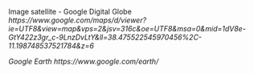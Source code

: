 <p> Image satellite - Google Digital Globe <i> https://www.google.com/maps/d/viewer?ie=UTF8&view=map&vps=2&jsv=316c&oe=UTF8&msa=0&mid=1dV8e-GtY422z3gr_c-9LnzDvLtY&ll=38.475522545970456%2C-11.198748537521784&z=6
<p> Google Earth <i> https://www.google.com/earth/ </i>
